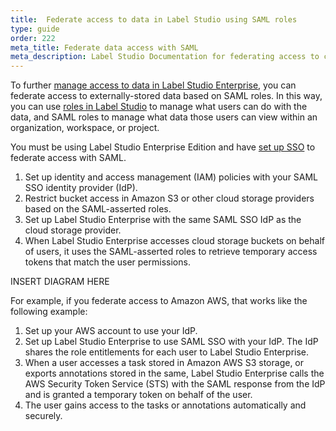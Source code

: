 ```yaml
---
title:  Federate access to data in Label Studio using SAML roles
type: guide
order: 222
meta_title: Federate data access with SAML
meta_description: Label Studio Documentation for federating access to cloud storage using SAML roles to secure your machine learning and data science projects. 
---
```


To further [manage access to data in Label Studio Enterprise](security.html), you can federate access to externally-stored data based on SAML roles. In this way, you can use [roles in Label Studio](manage_users.html) to manage what users can do with the data, and SAML roles to manage what data those users can view within an organization, workspace, or project.

You must be using Label Studio Enterprise Edition and have [set up SSO](SSO_setup.html) to federate access with SAML.

1. Set up identity and access management (IAM) policies with your SAML SSO identity provider (IdP).
2. Restrict bucket access in Amazon S3 or other cloud storage providers based on the SAML-asserted roles.
3. Set up Label Studio Enterprise with the same SAML SSO IdP as the cloud storage provider.
4. When Label Studio Enterprise accesses cloud storage buckets on behalf of users, it uses the SAML-asserted roles to retrieve temporary access tokens that match the user permissions. 

INSERT DIAGRAM HERE


For example, if you federate access to Amazon AWS, that works like the following example:
1. Set up your AWS account to use your IdP.
2. Set up Label Studio Enterprise to use SAML SSO with your IdP. The IdP shares the role entitlements for each user to Label Studio Enterprise.
3. When a user accesses a task stored in Amazon AWS S3 storage, or exports annotations stored in the same, Label Studio Enterprise calls the AWS Security Token Service (STS) with the SAML response from the IdP and is granted a temporary token on behalf of the user.
4. The user gains access to the tasks or annotations automatically and securely. 
